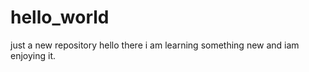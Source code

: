 # hello_world
just a new repository
hello there
    i am learning something new and iam enjoying it.
